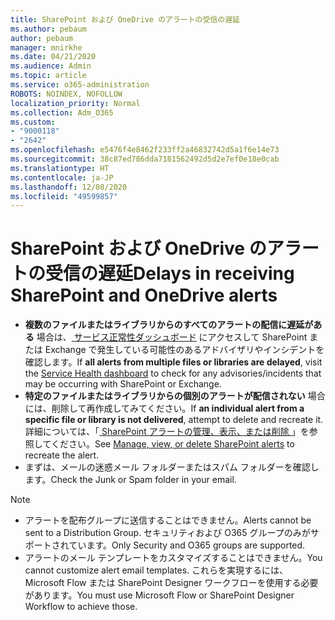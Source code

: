 ```yaml
---
title: SharePoint および OneDrive のアラートの受信の遅延
ms.author: pebaum
author: pebaum
manager: mnirkhe
ms.date: 04/21/2020
ms.audience: Admin
ms.topic: article
ms.service: o365-administration
ROBOTS: NOINDEX, NOFOLLOW
localization_priority: Normal
ms.collection: Adm_O365
ms.custom:
- "9000118"
- "2642"
ms.openlocfilehash: e5476f4e8462f233ff2a46832742d5a1f6e14e73
ms.sourcegitcommit: 38c87ed786dda7181562492d5d2e7ef0e18e0cab
ms.translationtype: HT
ms.contentlocale: ja-JP
ms.lasthandoff: 12/08/2020
ms.locfileid: "49599857"
---
```

# <a name="delays-in-receiving-sharepoint-and-onedrive-alerts"></a><span data-ttu-id="c256d-102">SharePoint および OneDrive のアラートの受信の遅延</span><span class="sxs-lookup"><span data-stu-id="c256d-102">Delays in receiving SharePoint and OneDrive alerts</span></span>

- <span data-ttu-id="c256d-103">**複数のファイルまたはライブラリからのすべてのアラートの配信に遅延がある** 場合は、[ サービス正常性ダッシュボード](https://portal.office.com/adminportal/home?ref=/servicehealth) にアクセスして SharePoint または Exchange で発生している可能性のあるアドバイザリやインシデントを確認します。</span><span class="sxs-lookup"><span data-stu-id="c256d-103">If **all alerts from multiple files or libraries are delayed**, visit the [Service Health dashboard](https://portal.office.com/adminportal/home?ref=/servicehealth) to check for any advisories/incidents that may be occurring with SharePoint or Exchange.</span></span>
- <span data-ttu-id="c256d-104">**特定のファイルまたはライブラリからの個別のアラートが配信されない** 場合には、削除して再作成してみてください。</span><span class="sxs-lookup"><span data-stu-id="c256d-104">If **an individual alert from a specific file or library is not delivered**, attempt to delete and recreate it.</span></span> <span data-ttu-id="c256d-105">詳細については、「[ SharePoint アラートの管理、表示、または削除 ](https://support.microsoft.com/office/99dfb19c-9a90-4a8c-aba1-aa8c8afb0de2) 」を参照してください。</span><span class="sxs-lookup"><span data-stu-id="c256d-105">See [Manage, view, or delete SharePoint alerts](https://support.microsoft.com/office/99dfb19c-9a90-4a8c-aba1-aa8c8afb0de2) to recreate the alert.</span></span>
- <span data-ttu-id="c256d-106">まずは、メールの迷惑メール フォルダーまたはスパム フォルダーを確認します。</span><span class="sxs-lookup"><span data-stu-id="c256d-106">Check the Junk or Spam folder in your email.</span></span>

> [!NOTE]
> - <span data-ttu-id="c256d-107">アラートを配布グループに送信することはできません。</span><span class="sxs-lookup"><span data-stu-id="c256d-107">Alerts cannot be sent to a Distribution Group.</span></span> <span data-ttu-id="c256d-108">セキュリティおよび O365 グループのみがサポートされています。</span><span class="sxs-lookup"><span data-stu-id="c256d-108">Only Security and O365 groups are supported.</span></span>
> - <span data-ttu-id="c256d-109">アラートのメール テンプレートをカスタマイズすることはできません。</span><span class="sxs-lookup"><span data-stu-id="c256d-109">You cannot customize alert email templates.</span></span> <span data-ttu-id="c256d-110">これらを実現するには、Microsoft Flow または SharePoint Designer ワークフローを使用する必要があります。</span><span class="sxs-lookup"><span data-stu-id="c256d-110">You must use Microsoft Flow or SharePoint Designer Workflow to achieve those.</span></span>
